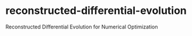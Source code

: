 # reconstructed-differential-evolution
Reconstructed Differential Evolution for Numerical Optimization
